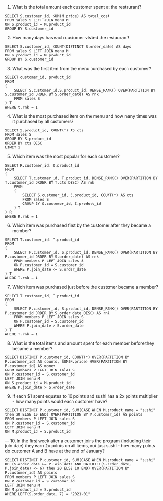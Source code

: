 1. What is the total amount each customer spent at the restaurant?
```
SELECT S.customer_id, SUM(M.price) AS total_cost
FROM sales S LEFT JOIN menu M
ON S.product_id = M.product_id 
GROUP BY S.customer_id
```

2. How many days has each customer visited the restaurant?
```
SELECT S.customer_id, COUNT(DISTINCT S.order_date) AS days
FROM sales S LEFT JOIN menu M
ON S.product_id = M.product_id 
GROUP BY S.customer_id
```

3. What was the first item from the menu purchased by each customer?
```
SELECT customer_id, product_id
FROM
(
	SELECT S.customer_id,S.product_id, DENSE_RANK() OVER(PARTITION BY S.customer_id ORDER BY S.order_date) AS rnk
	FROM sales S
) T
WHERE t.rnk = 1
```

4. What is the most purchased item on the menu and how many times was it purchased by all customers?
```
SELECT S.product_id, COUNT(*) AS cts
FROM sales S 
GROUP BY S.product_id 
ORDER BY cts DESC
LIMIT 1
```

5. Which item was the most popular for each customer?
```
SELECT R.customer_id, R.product_id
FROM
(
	SELECT T.customer_id, T.product_id, DENSE_RANK() OVER(PARTITION BY T.customer_id ORDER BY T.cts DESC) AS rnk
	FROM
	(
		SELECT S.customer_id, S.product_id, COUNT(*) AS cts
		FROM sales S 
		GROUP BY S.customer_id, S.product_id
	) T
) R
WHERE R.rnk = 1
```

6. Which item was purchased first by the customer after they became a member?
```
SELECT T.customer_id, T.product_id
FROM
(
	SELECT P.customer_id, S.product_id, DENSE_RANK() OVER(PARTITION BY P.customer_id ORDER BY S.order_date) AS rnk
	FROM members P LEFT JOIN sales S 
	ON P.customer_id = S.customer_id
	WHERE P.join_date <= S.order_date
) T 
WHERE T.rnk = 1
```

7. Which item was purchased just before the customer became a member?
```
SELECT T.customer_id, T.product_id
FROM
(
	SELECT P.customer_id, S.product_id, DENSE_RANK() OVER(PARTITION BY P.customer_id ORDER BY S.order_date DESC) AS rnk
	FROM members P LEFT JOIN sales S 
	ON P.customer_id = S.customer_id
	WHERE P.join_date > S.order_date
) T 
WHERE T.rnk = 1
```

8. What is the total items and amount spent for each member before they became a member?
```
SELECT DISTINCT P.customer_id, COUNT(*) OVER(PARTITION BY P.customer_id) AS counts, SUM(M.price) OVER(PARTITION BY P.customer_id) AS money
FROM members P LEFT JOIN sales S 
ON P.customer_id = S.customer_id
LEFT JOIN menu M
ON S.product_id = M.product_id
WHERE P.join_date > S.order_date

```
9.  If each $1 spent equates to 10 points and sushi has a 2x points multiplier - how many points would each customer have?
```
SELECT DISTINCT P.customer_id, SUM(CASE WHEN M.product_name = "sushi" then 20 ELSE 10 END) OVER(PARTITION BY P.customer_id) AS points
FROM members P LEFT JOIN sales S 
ON P.customer_id = S.customer_id 
LEFT JOIN menu M 
ON M.product_id = S.product_id
```

-- 10. In the first week after a customer joins the program (including their join date) they earn 2x points on all items, not just sushi - how many points do customer A and B have at the end of January?
```
SELECT DISTINCT P.customer_id, SUM(CASE WHEN M.product_name = "sushi" OR (S.order_date >= P.join_date AND DATEDIFF(S.order_date, P.join_date) <= 6) then 20 ELSE 10 END) OVER(PARTITION BY P.customer_id) AS points
FROM members P LEFT JOIN sales S 
ON P.customer_id = S.customer_id 
LEFT JOIN menu M 
ON M.product_id = S.product_id
WHERE LEFT(S.order_date, 7) = "2021-01"
```